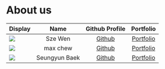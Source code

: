 # About us

Display |   Name   |            Github Profile            | Portfolio 
--------|:--------:|:------------------------------------:|:---------:
![](https://via.placeholder.com/100.png?text=Photo) | Sze Wen  | [Github](https://github.com/SSzeWen) | [Portfolio](docs/team/johndoe.md)
![](https://via.placeholder.com/100.png?text=Photo) | max chew | [Github](https://github.com/MuxPotato) | [Portfolio](docs/teams/muxpotato.md) 
![](https://via.placeholder.com/100.png?text=Photo) | Seungyun Baek | [Github](https://github.com/L0Z1K) | [Portfolio](docs/team/seungyunbaek.md)
